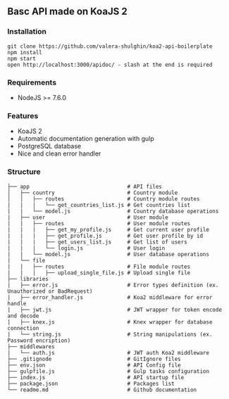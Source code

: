 <h2>Basc API made on KoaJS 2</h2>

<h3>Installation</h3>

```
git clone https://github.com/valera-shulghin/koa2-api-boilerplate
npm install
npm start
open http://localhost:3000/apidoc/ - slash at the end is required
```

<h3>Requirements</h3>

<ul>
    <li>NodeJS >= 7.6.0</li>
</ul>


<h3>Features</h3>
<ul>
    <li>KoaJS 2</li>
    <li>Automatic documentation generation with gulp</li>
    <li>PostgreSQL database</li>
    <li>Nice and clean error handler</li>
</ul>


<h3>Structure</h3>

```
├── app                               # API files
│   ├── country                       # Country module
│   │   ├── routes                    # Country module routes
|   |   |   └── get_countries_list.js # Get countries list
|   |   └── model.js                  # Country database operations
|   ├── user                          # User module
|   |   ├── routes                    # User module routes
|   |   |   ├── get_my_profile.js     # Get current user profile
|   |   |   ├── get_profile.js        # Get user profile by id
|   |   |   ├── get_users_list.js     # Get list of users
|   |   |   └── login.js              # User login
|   |   └── model.js                  # User database operations
|   └── file
|   |   ├── routes                    # File module routes
|   |   |   ├── upload_single_file.js # Upload single file
├── libraries
|   ├── error.js                      # Error types definition (ex. Unauthorized or BadRequest)
|   ├── error_handler.js              # Koa2 middleware for error handle
|   ├── jwt.js                        # JWT wrapper for token encode and decode
|   ├── knex.js                       # Knex wrapper for database connection
|   └── string.js                     # String manipulations (ex. Password encription)
├── middlewares
|   └── auth.js                       # JWT auth Koa2 middleware
├── .gitignode                        # GitIgnore files
├── env.json                          # API Config file
├── gulpfile.js                       # Gulp tasks configuration
├── index.js                          # API startup file
├── package.json                      # Packages list
└── readme.md                         # Github documentation
```
